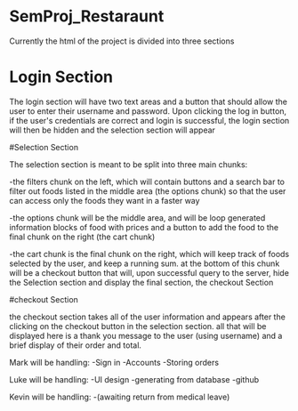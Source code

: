 # SemProj_Restaraunt

Currently the html of the project is divided into three sections

# Login Section

The login section will have two text areas and a button that should allow the user
to enter their username and password.  Upon clicking the log in button, if the
user's credentials are correct and login is successful, the login section will
then be hidden and the selection section will appear


#Selection Section

The selection section is meant to be split into three main chunks:

-the filters chunk on the left, which will contain buttons and a search bar to
filter out foods listed in the middle area (the options chunk) so that the user
can access only the foods they want in a faster way

-the options chunk will be the middle area, and will be loop generated
information blocks of food with prices and a button to add the food to the
final chunk on the right (the cart chunk)

-the cart chunk is the final chunk on the right, which will keep track of
foods selected by the user, and keep a running sum.  at the bottom of this chunk
will be a checkout button that will, upon successful query to the server, hide
the Selection section and display the final section, the checkout Section

#checkout Section

the checkout section takes all of the user information and appears after the
clicking on the checkout button in the selection section.  all that will be displayed
here is a thank you message to the user (using username) and a brief display
of their order and total.


Mark will be handling:
  -Sign in
  -Accounts
  -Storing orders

Luke will be handling:
  -UI design
  -generating from database
  -github

Kevin will be handling:
  -(awaiting return from medical leave)
